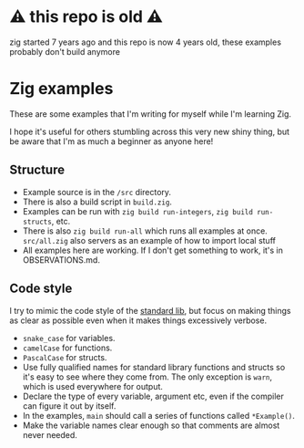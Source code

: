 # ⚠️ this repo is old ⚠️

zig started 7 years ago and this repo is now 4 years old, these examples probably don't build anymore

# Zig examples

These are some examples that I'm writing for myself while I'm learning Zig.

I hope it's useful for others stumbling across this very new shiny thing, but be aware that I'm as much a beginner as anyone here!

## Structure

* Example source is in the `/src` directory.
* There is also a build script in `build.zig`.
* Examples can be run with `zig build run-integers`, `zig build run-structs`, etc.
* There is also `zig build run-all` which runs all examples at once. `src/all.zig` also servers as an example of how to import local stuff
* All examples here are working. If I don't get something to work, it's in OBSERVATIONS.md.

## Code style

I try to mimic the code style of the [standard lib](https://github.com/ziglang/zig/tree/master/std), but focus on making things as clear as possible even when it makes things excessively verbose.

* `snake_case` for variables.
* `camelCase` for functions.
* `PascalCase` for structs.
* Use fully qualified names for standard library functions and structs so it's easy to see where they come from. The only exception is `warn`, which is used everywhere for output.
* Declare the type of every variable, argument etc, even if the compiler can figure it out by itself.
* In the examples, `main` should call a series of functions called `*Example()`.
* Make the variable names clear enough so that comments are almost never needed.

